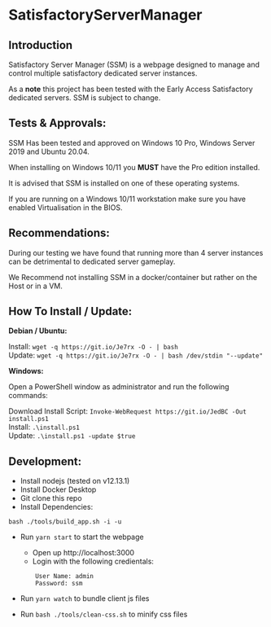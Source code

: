 # SatisfactoryServerManager

## Introduction
Satisfactory Server Manager (SSM) is a webpage designed to manage and control multiple satisfactory dedicated server instances.

As a **note** this project has been tested with the Early Access Satisfactory dedicated servers. SSM is subject to change.

## Tests & Approvals:

SSM Has been tested and approved on Windows 10 Pro, Windows Server 2019 and Ubuntu 20.04.

When installing on Windows 10/11 you **MUST** have the Pro edition installed.

It is advised that SSM is installed on one of these operating systems.

If you are running on a Windows 10/11 workstation make sure you have enabled Virtualisation in the BIOS.

## Recommendations:
During our testing we have found that running more than 4 server instances can be detrimental to dedicated server gameplay.

We Recommend not installing SSM in a docker/container but rather on the Host or in a VM.

## How To Install / Update:
**Debian / Ubuntu:**

Install: `wget -q https://git.io/Je7rx -O - | bash` <br/>
Update: `wget -q https://git.io/Je7rx -O - | bash /dev/stdin "--update"`

**Windows:**

Open a PowerShell window as administrator and run the following commands:

Download Install Script: `Invoke-WebRequest https://git.io/JedBC -Out install.ps1`<br/>
Install: `.\install.ps1`<br/>
Update: `.\install.ps1 -update $true`


## Development:

* Install nodejs (tested on v12.13.1)
* Install Docker Desktop
* Git clone this repo
* Install Dependencies:
```
bash ./tools/build_app.sh -i -u
```
* Run `yarn start` to start the webpage
    * Open up http://localhost:3000
    * Login with the following credientals: 
    ```
        User Name: admin
        Password: ssm
    ```

* Run `yarn watch` to bundle client js files
* Run `bash ./tools/clean-css.sh` to minify css files
